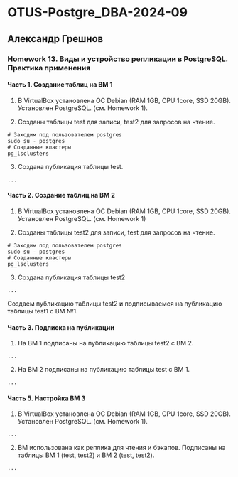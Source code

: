 # OTUS-Postgre_DBA-2024-09
## Александр Грешнов

### Homework 13. Виды и устройство репликации в PostgreSQL. Практика применения  

#### Часть 1. Создание таблиц на ВМ 1
1. В VirtualBox установлена ОС Debian (RAM 1GB, CPU 1core, SSD 20GB). Установлен PostgreSQL. (см. Homework 1).

2. Созданы таблицы test для записи, test2 для запросов на чтение.

```
# Заходим под пользователем postgres
sudo su - postgres
# Созданные кластеры
pg_lsclusters
```

3. Создана публикация таблицы test.
```
...
```

#### Часть 2. Создание таблиц на ВМ 2
1. В VirtualBox установлена ОС Debian (RAM 1GB, CPU 1core, SSD 20GB). Установлен PostgreSQL. (см. Homework 1)

2. Созданы таблицы test2 для записи, test для запросов на чтение.

```
# Заходим под пользователем postgres
sudo su - postgres
# Созданные кластеры
pg_lsclusters
```

3. Создана публикация таблицы test2
```
...
```
Создаем публикацию таблицы test2 и подписываемся на публикацию таблицы test1 с ВМ №1.

#### Часть 3. Подписка на публикации
1. На ВМ 1 подписаны на публикацию таблицы test2 с ВМ 2.
```
...
```
2. На ВМ 2 подписаны на публикацию таблицы test с ВМ 1.
```
...
```

#### Часть 5. Настройка ВМ 3
1. В VirtualBox установлена ОС Debian (RAM 1GB, CPU 1core, SSD 20GB). Установлен PostgreSQL. (см. Homework 1).
```
...
```

2. ВМ использована как реплика для чтения и бэкапов. Подписаны на таблицы ВМ 1 (test, test2) и ВМ 2 (test, test2).
```
...
```


